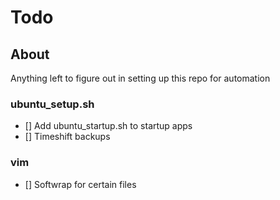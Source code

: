 # Todo

## About

Anything left to figure out in setting up this repo for automation

### ubuntu_setup.sh

- [] Add ubuntu_startup.sh to startup apps
- [] Timeshift backups

### vim

- [] Softwrap for certain files
